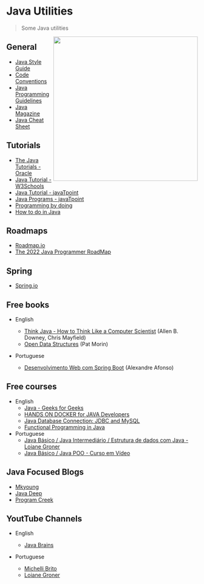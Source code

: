 # Java Utilities
> Some Java utilities

<img src="https://animated-gif-creator.com/images/01/conference-season-mic-drop-13-java-talks-that-you-shouldn_10.gif" width=380 align='right'>

## General
- [Java Style Guide](https://google.github.io/styleguide/javaguide.html)
- [Code Conventions](https://www.oracle.com/java/technologies/javase/codeconventions-contents.html)
- [Java Programming Guidelines](https://docs.oracle.com/cd/E19159-01/819-3681/abebf/index.html)
- [Java Magazine](https://blogs.oracle.com/javamagazine/)
- [Java Cheat Sheet](https://opensource.com/downloads/java-cheat-sheet)

## Tutorials
- [The Java Tutorials - Oracle](https://docs.oracle.com/javase/tutorial/index.html)
- [Java Tutorial - W3Schools](https://www.w3schools.com/java/)
- [Java Tutorial - javaTpoint](https://www.javatpoint.com/java-tutorial)
- [Java Programs - javaTpoint](https://www.javatpoint.com/java-programs)
- [Programming by doing](http://programmingbydoing.com/)
- [How to do in Java](https://howtodoinjava.com/)

## Roadmaps
- [Roadmap.io](https://roadmap.sh/java/)
- [The 2022 Java Programmer RoadMap](https://medium.com/javarevisited/the-java-programmer-roadmap-f9db163ef2c2)

## Spring
- [Spring.io](https://spring.io/)

## Free books
  - English
    - [Think Java - How to Think Like a Computer Scientist](https://greenteapress.com/wp/think-java/) (Allen B. Downey, Chris Mayfield)
    - [Open Data Structures](https://opendatastructures.org/) (Pat Morin)
    
  - Portuguese
      - [Desenvolvimento Web com Spring Boot](https://cafe.algaworks.com/livro-spring-boot/?utm_campaign=ads&utm_source=google&utm_medium=cpc&gclid=Cj0KCQiAzeSdBhC4ARIsACj36uFjUiPJU6__rnQ8je-65zOvAbRwUCbVFZ8lheDFkN7BwVVU6Jpw-MsaAkMgEALw_wcB) (Alexandre Afonso)
      
## Free courses
  - English
      - [Java - Geeks for Geeks](https://www.geeksforgeeks.org/java/)
      - [HANDS ON DOCKER for JAVA Developers](https://www.udemy.com/course/introduction-to-docker-for-java-developers/?LSNPUBID=JVFxdTr9V80&ranEAID=JVFxdTr9V80&ranMID=39197&ranSiteID=JVFxdTr9V80-CAlVG9.fgvg8gCq7OL9CJw&utm_medium=udemyads&utm_source=aff-campaign)
      - [Java Database Connection: JDBC and MySQL](https://www.udemy.com/course/how-to-connect-java-jdbc-to-mysql/?LSNPUBID=JVFxdTr9V80&ranEAID=JVFxdTr9V80&ranMID=39197&ranSiteID=JVFxdTr9V80-opyc8XY7FTtrw_c7_8y9Uw&utm_medium=udemyads&utm_source=aff-campaign)
      - [Functional Programming in Java](https://www.youtube.com/watch?v=rPSL1alFIjI)
  - Portuguese
    - [Java Básico / Java Intermediário / Estrutura de dados com Java - Loiane Groner](https://loiane.training/)
    - [Java Básico / Java POO - Curso em Vídeo](https://www.cursoemvideo.com/)
    
## Java Focused Blogs
- [Mkyoung](https://mkyong.com/)
- [Java Deep](https://javax0.wordpress.com/)
- [Program Creek](https://www.programcreek.com/)

## YoutTube Channels
  - English
    - [Java Brains](https://www.youtube.com/@Java.Brains)

- Portuguese
  - [Michelli Brito](https://www.youtube.com/@MichelliBrito)
  - [Loiane Groner](https://www.youtube.com/channel/UCqQn92noBhY9VKQy4xCHPsg)
